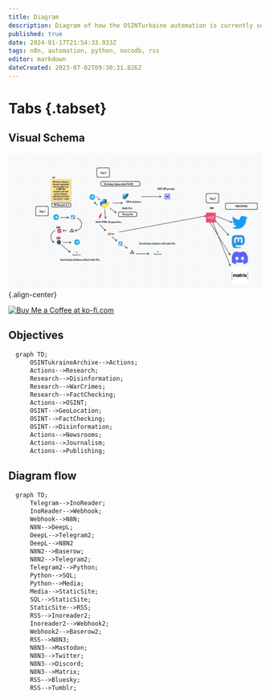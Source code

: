 ```yaml
---
title: Diagram
description: Diagram of how the OSINTurkaine automation is currently setup
published: true
date: 2024-01-17T21:54:33.933Z
tags: n8n, automation, python, nocodb, rss
editor: markdown
dateCreated: 2023-07-02T09:30:31.826Z
---
```


# Tabs {.tabset}
## Visual Schema 

![signal-2023-03-04-084145_002.png](/signal-2023-03-04-084145_002.png){.align-center}

<a href='https://ko-fi.com/E1E2E81MW' target='_blank'><img height='36' style='border:0px;height:36px;' src='https://storage.ko-fi.com/cdn/kofi2.png?v=3' border='0' alt='Buy Me a Coffee at ko-fi.com' /></a>

## Objectives


```mermaid
  graph TD;
      OSINTukraineArchive-->Actions;
      Actions-->Research;
      Research-->Disinformation;
      Research-->WarCrimes;
      Research-->FactChecking;
      Actions-->OSINT;
      OSINT-->GeoLocation;
      OSINT-->FactChecking;
      OSINT-->Disinformation;
      Actions-->Newsrooms;
      Actions-->Journalism;
      Actions-->Publishing;
```


## Diagram flow


```mermaid
  graph TD;
      Telegram-->InoReader;
      InoReader-->Webhook;
      Webhook-->N8N;
      N8N-->DeepL;
      DeepL-->Telegram2;
      DeepL-->N8N2
      N8N2-->Baserow;
      N8N2-->Telegram2;
      Telegram2-->Python;
      Python-->SQL;
      Python-->Media;
      Media-->StaticSite;
      SQL-->StaticSite;
      StaticSite-->RSS;
      RSS-->Inoreader2;
      Inoreader2-->Webhook2;
      Webhook2-->Baserow2;
      RSS-->N8N3;
      N8N3-->Mastodon;
      N8N3-->Twitter;
      N8N3-->Discord;
      N8N3-->Matrix;
      RSS-->Bluesky;
      RSS-->Tumblr;
```